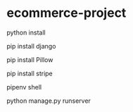 # ecommerce-project

python install

pip install django

pip install Pillow

pip install stripe
    
pipenv shell

python manage.py runserver
